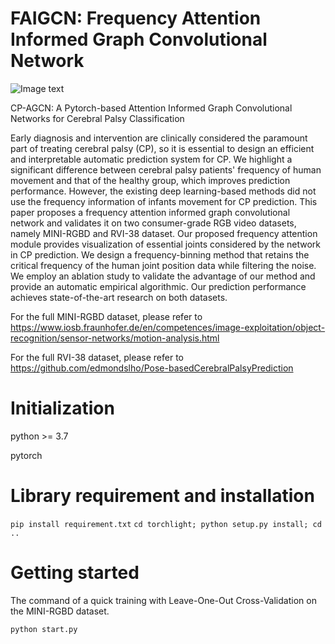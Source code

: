 # FAIGCN: Frequency Attention Informed Graph Convolutional Network
![Image text](https://github.com/zhz95/hzz/blob/master/FAIGCN.png)

CP-AGCN: A Pytorch-based Attention Informed Graph Convolutional Networks for Cerebral Palsy Classification
 
Early diagnosis and intervention are clinically considered the paramount part of treating cerebral palsy (CP), so it is essential to design an efficient and interpretable automatic prediction system for CP. We highlight a significant difference between cerebral palsy patients' frequency of human movement and that of the healthy group, which improves prediction performance. However, the existing deep learning-based methods did not use the frequency information of infants movement for CP prediction. This paper proposes a frequency attention informed graph convolutional network and validates it on two consumer-grade RGB video datasets, namely MINI-RGBD and RVI-38 dataset. Our proposed frequency attention module provides visualization of essential joints considered by the network in CP prediction. We design a frequency-binning method that retains the critical frequency of the human joint position data while filtering the noise. We employ an ablation study to validate the advantage of our method and provide an automatic empirical algorithmic. Our prediction performance achieves state-of-the-art research on both datasets.

For the full MINI-RGBD dataset, please refer to https://www.iosb.fraunhofer.de/en/competences/image-exploitation/object-recognition/sensor-networks/motion-analysis.html

For the full RVI-38 dataset, please refer to https://github.com/edmondslho/Pose-basedCerebralPalsyPrediction

# Initialization
python >= 3.7

pytorch

# Library requirement and installation
`
pip install requirement.txt
`
`
cd torchlight; python setup.py install; cd ..
`
# Getting started

The command of a quick training with Leave-One-Out Cross-Validation on the MINI-RGBD dataset.
```
python start.py
```

